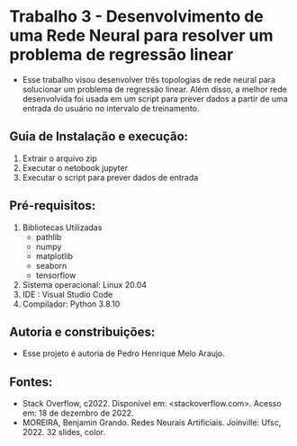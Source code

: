 # Trabalho 3 - Desenvolvimento de uma Rede Neural para resolver um problema de regressão linear
- Esse trabalho visou desenvolver três topologias de rede neural para solucionar um problema de regressão linear. Além disso, a melhor rede desenvolvida foi usada em um script para prever dados a partir de uma entrada do usuário no intervalo de treinamento.

## Guia de Instalação e execução:
1. Extrair o arquivo zip
2. Executar o netobook jupyter
3. Executar o script para prever dados de entrada

## Pré-requisitos: 
1. Bibliotecas Utilizadas
	- pathlib
	- numpy
	- matplotlib
	- seaborn
	- tensorflow
2. Sistema operacional: Linux 20.04
3. IDE : Visual Studio Code
4. Compilador: Python 3.8.10
	
## Autoria e constribuições:
- Esse projeto é autoria de Pedro Henrique Melo Araujo.
	
## Fontes:
- Stack Overflow, c2022. Disponível em: <stackoverflow.com>. Acesso em: 18 de dezembro de 2022.
- MOREIRA, Benjamin Grando. Redes Neurais Artificiais. Joinville: Ufsc, 2022. 32 slides, color.

